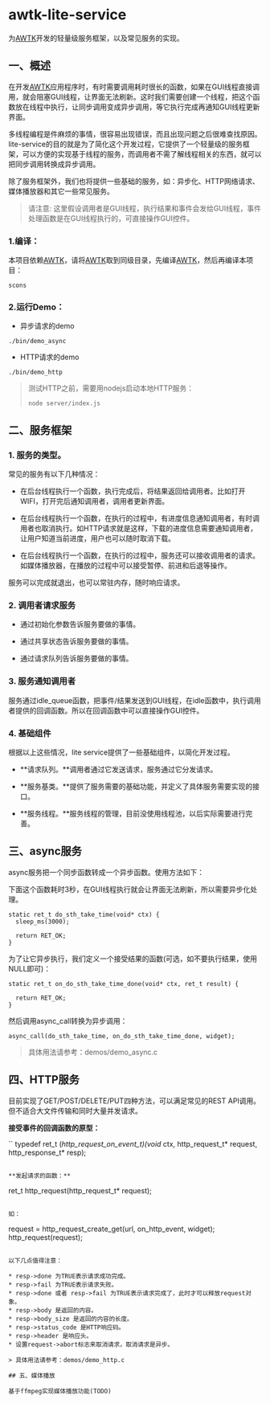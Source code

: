 # awtk-lite-service

为[AWTK](https://github.com/zlgopen/awtk)开发的轻量级服务框架，以及常见服务的实现。

## 一、概述

在开发[AWTK](https://github.com/zlgopen/awtk)应用程序时，有时需要调用耗时很长的函数，如果在GUI线程直接调用，就会阻塞GUI线程，让界面无法刷新。这时我们需要创建一个线程，把这个函数放在线程中执行，让同步调用变成异步调用，等它执行完成再通知GUI线程更新界面。

多线程编程是件麻烦的事情，很容易出现错误，而且出现问题之后很难查找原因。lite-service的目的就是为了简化这个开发过程，它提供了一个轻量级的服务框架，可以方便的实现基于线程的服务，而调用者不需了解线程相关的东西，就可以把同步调用转换成异步调用。

除了服务框架外，我们也将提供一些基础的服务，如：异步化、HTTP网络请求、媒体播放器和其它一些常见服务。

> 请注意: 这里假设调用者是GUI线程，执行结果和事件会发给GUI线程，事件处理函数是在GUI线程执行的，可直接操作GUI控件。

### 1.编译：

本项目依赖[AWTK](https://github.com/zlgopen/awtk)，请将[AWTK](https://github.com/zlgopen/awtk)取到同级目录，先编译[AWTK](https://github.com/zlgopen/awtk)，然后再编译本项目：

```
scons
```

### 2.运行Demo：

* 异步请求的demo

```
./bin/demo_async
```
* HTTP请求的demo

```
./bin/demo_http
```
> 测试HTTP之前，需要用nodejs启动本地HTTP服务：
>
> ```
> node server/index.js
> ```

## 二、服务框架

### 1. 服务的类型。

常见的服务有以下几种情况：

* 在后台线程执行一个函数，执行完成后，将结果返回给调用者。比如打开WIFI，打开完后通知调用者，调用者更新界面。

* 在后台线程执行一个函数，在执行的过程中，有进度信息通知调用者，有时调用者也取消执行。如HTTP请求就是这样，下载的进度信息需要通知调用者，让用户知道当前进度，用户也可以随时取消下载。

* 在后台线程执行一个函数，在执行的过程中，服务还可以接收调用者的请求。如媒体播放器，在播放的过程中可以接受暂停、前进和后退等操作。

服务可以完成就退出，也可以常驻内存，随时响应请求。

### 2. 调用者请求服务

* 通过初始化参数告诉服务要做的事情。

* 通过共享状态告诉服务要做的事情。

* 通过请求队列告诉服务要做的事情。

### 3. 服务通知调用者

服务通过idle\_queue函数，把事件/结果发送到GUI线程，在idle函数中，执行调用者提供的回调函数。所以在回调函数中可以直接操作GUI控件。

### 4. 基础组件

根据以上这些情况，lite service提供了一些基础组件，以简化开发过程。

* **请求队列。**调用者通过它发送请求，服务通过它分发请求。

* **服务基类。**提供了服务需要的基础功能，并定义了具体服务需要实现的接口。

* **服务线程。**服务线程的管理，目前没使用线程池，以后实际需要进行完善。


## 三、async服务

async服务把一个同步函数转成一个异步函数。使用方法如下：

下面这个函数耗时3秒，在GUI线程执行就会让界面无法刷新，所以需要异步化处理。

```
static ret_t do_sth_take_time(void* ctx) {
  sleep_ms(3000);

  return RET_OK;
}
```

为了让它异步执行，我们定义一个接受结果的函数(可选，如不要执行结果，使用NULL即可)：

```
static ret_t on_do_sth_take_time_done(void* ctx, ret_t result) {

  return RET_OK;
}
```

然后调用async_call转换为异步调用：

```
async_call(do_sth_take_time, on_do_sth_take_time_done, widget);
```

> 具体用法请参考：demos/demo_async.c 

## 四、HTTP服务

目前实现了GET/POST/DELETE/PUT四种方法，可以满足常见的REST API调用。但不适合大文件传输和同时大量并发请求。

**接受事件的回调函数的原型：**

``
typedef ret_t (*http_request_on_event_t)(void* ctx, http_request_t* request, http_response_t* resp);
```

**发起请求的函数：**

```
ret_t http_request(http_request_t* request);
```

如：

```
  request = http_request_create_get(url, on_http_event, widget);
  http_request(request);

```

以下几点值得注意：

* resp->done 为TRUE表示请求成功完成。
* resp->fail 为TRUE表示请求失败。
* resp->done 或者 resp->fail 为TRUE表示请求完成了，此时才可以释放request对象。
* resp->body 是返回的内容。
* resp->body_size 是返回的内容的长度。
* resp->status_code 是HTTP响应码。
* resp->header 是响应头。
* 设置request->abort标志来取消请求，取消请求是异步。

> 具体用法请参考：demos/demo_http.c 

## 五、媒体播放

基于ffmpeg实现媒体播放功能(TODO)
